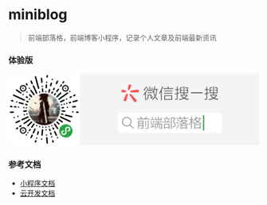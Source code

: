 # miniblog
> 前端部落格，前端博客小程序，记录个人文章及前端最新资讯

### 体验版
![二维码](/miniprogram/images/ad/qrcode.png?raw=true)

### 参考文档
- [小程序文档](https://developers.weixin.qq.com/miniprogram/dev/)
- [云开发文档](https://developers.weixin.qq.com/miniprogram/dev/wxcloud/basis/getting-started.html)


